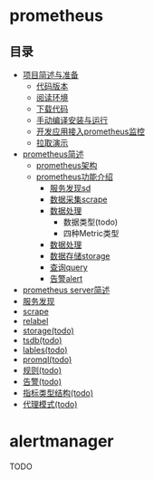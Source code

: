 # prometheus

## 目录
- [项目简述与准备](项目简述与准备.md)
  - [代码版本](项目简述与准备.md#代码版本)
  - [阅读环境](项目简述与准备.md#阅读环境)
  - [下载代码](项目简述与准备.md#下载代码)
  - [手动编译安装与运行](项目简述与准备.md#下载代码)
  - [开发应用接入prometheus监控](项目简述与准备.md#开发应用接入prometheus监控)
  - [拉取演示](项目简述与准备.md#拉取演示)
- [prometheus简述](prometheus简述.md)
  - [prometheus架构](prometheus简述.md#11-架构)
  - [prometheus功能介绍](prometheus简述.md#12-功能介绍)
    - [服务发现sd](prometheus简述.md#121-服务发现)
    - [数据采集scrape](prometheus简述.md#122-数据采集)
    - [数据处理](prometheus简述.md#123-数据处理)
      - 数据类型(todo)
      - 四种Metric类型
    - [数据处理](prometheus简述.md#123-数据处理)
    - [数据存储storage](prometheus简述.md#124-数据存储)
    - [查询query](prometheus简述.md#125-查询)
    - [告警alert](prometheus简述.md#125-告警)
- [prometheus server简述](prometheus_server简述.md)
- [服务发现](服务发现.md)
- [scrape](scrape.md)
- [relabel](relabel.md)
- [storage(todo)](storage.md)
- [tsdb(todo)](tsdb.md)
- [lables(todo)](lables.md)
- [promql(todo)](promql.md)
- [规则(todo)](规则.md)
- [告警(todo)](告警.md)
- [指标类型结构(todo)](指标类型.md)
- [代理模式(todo)](代理模式.md)


# alertmanager
TODO
